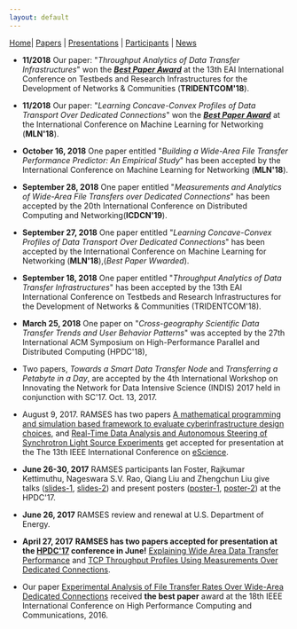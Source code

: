 ```yaml
---
layout: default
---
```

[Home](index.html)| [Papers](papers.html) | [Presentations](presentations.html) | [Participants](participants.html) | [News](news.html)

* __11/2018__ Our paper: "_Throughput Analytics of Data Transfer Infrastructures_" won the [***Best Paper Award***](files/TRIDENTCOM18-best-paper.pdf) at the 13th EAI International Conference on Testbeds and Research Infrastructures for the Development of Networks & Communities (**TRIDENTCOM'18**).

* __11/2018__ Our paper: "_Learning Concave-Convex Profiles of Data Transport Over Dedicated Connections_" won the [***Best Paper Award***](files/mln18-bset-paper.pdf) at the International Conference on Machine Learning for Networking (**MLN'18**).

* __October 16, 2018__ One paper entitled "_Building a Wide-Area File Transfer Performance Predictor: An Empirical Study_" has been accepted by the International Conference on Machine Learning for Networking (**MLN'18**).

* __September 28, 2018__ One paper entitled "_Measurements and Analytics of Wide-Area File Transfers over Dedicated Connections_" has been accepted by the 20th International Conference on Distributed Computing and Networking(**ICDCN'19**).

* __September 27, 2018__ One paper entitled "_Learning Concave-Convex Profiles of Data Transport Over Dedicated Connections_" has been accepted by the International Conference on Machine Learning for Networking (**MLN'18**),(*Best Paper Wwarded*).

* __September 18, 2018__ One paper entitled "_Throughput Analytics of Data Transfer Infrastructures_" has been accepted by the 13th EAI International Conference on Testbeds and Research Infrastructures for the Development of Networks & Communities (TRIDENTCOM'18).

* __March 25, 2018__  One paper on "_Cross-geography Scientific Data Transfer Trends and User Behavior Patterns_" was accepted by the 27th International ACM Symposium on High-Performance Parallel and Distributed Computing (HPDC'18),

* Two papers, _Towards a Smart Data Transfer Node_ and _Transferring a Petabyte in a Day_, are accepted by the 4th International Workshop on Innovating the Network for Data Intensive Science (INDIS) 2017 held in conjunction with SC'17. Oct. 13, 2017.

* August 9, 2017. RAMSES has two papers [A mathematical programming and simulation based framework to evaluate cyberinfrastructure design choices](), and [Real-Time Data Analysis and Autonomous Steering of Synchrotron Light Source Experiments]() get accepted for presentation at the The 13th IEEE International Conference on [eScience](http://escience2017.org.nz/). 

* __June 26-30, 2017__ RAMSES participants Ian Foster, Rajkumar Kettimuthu, Nageswara S.V. Rao, Qiang Liu and Zhengchun Liu give talks ([slides-1](https://lzhengchun.github.io/file/slides-HPDC-2017-Zhengchun-Liu.pdf), [slides-2]()) and present posters ([poster-1](https://lzhengchun.github.io/file/hpdc17-poster.pdf), [poster-2]()) at the HPDC'17. 

* __June 26, 2017__ RAMSES review and renewal at U.S. Department of Energy. 

* __April 27, 2017__ **RAMSES has two papers accepted for presentation at the [HPDC'17](http://www.hpdc.org/2017/) conference in June!** [Explaining Wide Area Data Transfer Performance](http://dx.doi.org/10.1145/3078597.3078605) and [TCP Throughput Profiles Using Measurements Over Dedicated Connections](http://dx.doi.org/10.1145/3078597.3078615). 

* Our paper [Experimental Analysis of File Transfer Rates Over Wide-Area Dedicated Connections](https://doi.org/10.1109/HPCC-SmartCity-DSS.2016.0038) received __the best paper__ award at the 18th IEEE International Conference on High Performance Computing and Communications, 2016.

